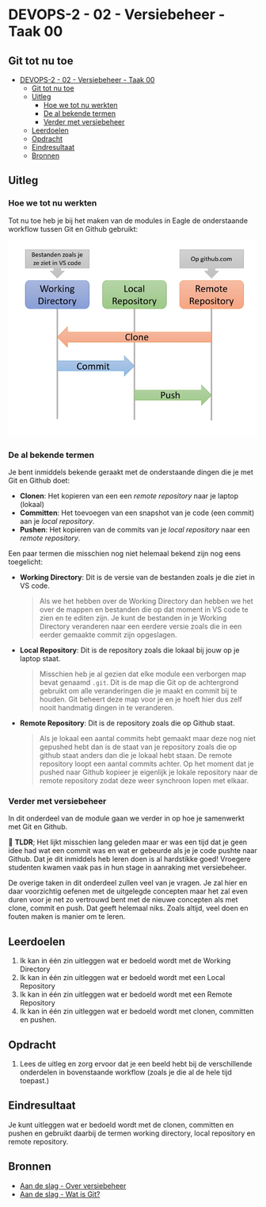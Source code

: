 # DEVOPS-2 - 02 - Versiebeheer - Taak 00

## Git tot nu toe

- [DEVOPS-2 - 02 - Versiebeheer - Taak 00](#devops-2---02---versiebeheer---taak-00)
  - [Git tot nu toe](#git-tot-nu-toe)
  - [Uitleg](#uitleg)
    - [Hoe we tot nu werkten](#hoe-we-tot-nu-werkten)
    - [De al bekende termen](#de-al-bekende-termen)
    - [Verder met versiebeheer](#verder-met-versiebeheer)
  - [Leerdoelen](#leerdoelen)
  - [Opdracht](#opdracht)
  - [Eindresultaat](#eindresultaat)
  - [Bronnen](#bronnen)

## Uitleg

### Hoe we tot nu werkten

Tot nu toe heb je bij het maken van de modules in Eagle de onderstaande workflow tussen Git en Github gebruikt:

![](img/git-overview-simple.jpg)

### De al bekende termen

Je bent inmiddels bekende geraakt met de onderstaande dingen die je met Git en Github doet:
* **Clonen**: Het kopieren van een een _remote repository_ naar je laptop (lokaal)
* **Committen**: Het toevoegen van een snapshot van je code (een commit) aan je _local repository_.
* **Pushen**: Het kopieren van de commits van je _local repository_ naar een _remote repository_.

Een paar termen die misschien nog niet helemaal bekend zijn nog eens toegelicht:
* **Working Directory**: Dit is de versie van de bestanden zoals je die ziet in VS code.
  > Als we het hebben over de Working Directory dan hebben we het over de mappen en bestanden die op dat moment in VS code te zien en te editen zijn. Je kunt de bestanden in je Working Directory veranderen naar een eerdere versie zoals die in een eerder gemaakte commit zijn opgeslagen.

* **Local Repository**: Dit is de repository zoals die lokaal bij jouw op je laptop staat. 
  > Misschien heb je al gezien dat elke module een verborgen map bevat genaamd `.git`. Dit is de map die Git op de achtergrond gebruikt om alle veranderingen die je maakt en commit bij te houden. Git beheert deze map voor je en je hoeft hier dus zelf nooit handmatig dingen in te veranderen. 

* **Remote Repository**: Dit is de repository zoals die op Github staat.
  > Als je lokaal een aantal commits hebt gemaakt maar deze nog niet gepushed hebt dan is de staat van je repository zoals die op github staat anders dan die je lokaal hebt staan. De remote repository loopt een aantal commits achter. Op het moment dat je pushed naar Github kopieer je eigenlijk je lokale repository naar de remote repository zodat deze weer synchroon lopen met elkaar.

### Verder met versiebeheer

In dit onderdeel van de module gaan we verder in op hoe je samenwerkt met Git en Github. 

:rocket: **TLDR**; Het lijkt misschien lang geleden maar er was een tijd dat je geen idee had wat een commit was en wat er gebeurde als  je je code pushte naar Github. Dat je dit inmiddels heb leren doen is al hardstikke goed! Vroegere studenten kwamen vaak pas in hun stage in aanraking met versiebeheer. 

De overige taken in dit onderdeel zullen veel van je vragen. Je zal hier en daar voorzichtig oefenen met de uitgelegde concepten maar het zal even duren voor je net zo vertrouwd bent met de nieuwe concepten als met clone, commit en push. Dat geeft helemaal niks. Zoals altijd, veel doen en fouten maken is manier om te leren. 

## Leerdoelen

1. Ik kan in één zin uitleggen wat er bedoeld wordt met de Working Directory
2. Ik kan in één zin uitleggen wat er bedoeld wordt met een Local Repository
3. Ik kan in één zin uitleggen wat er bedoeld wordt met een Remote Repository
4. Ik kan in één zin uitleggen wat er bedoeld wordt met clonen, committen en pushen.

## Opdracht

1. Lees de uitleg en zorg ervoor dat je een beeld hebt bij de verschillende onderdelen in bovenstaande workflow (zoals je die al de hele tijd toepast.)  

## Eindresultaat

Je kunt uitleggen wat er bedoeld wordt met de clonen, committen en pushen en gebruikt daarbij de termen working directory, local repository en remote repository. 

## Bronnen

* [Aan de slag - Over versiebeheer](https://git-scm.com/book/nl/v2/Aan-de-slag-Over-versiebeheer)
* [Aan de slag - Wat is Git?](https://git-scm.com/book/nl/v2/Aan-de-slag-Wat-is-Git%3F)